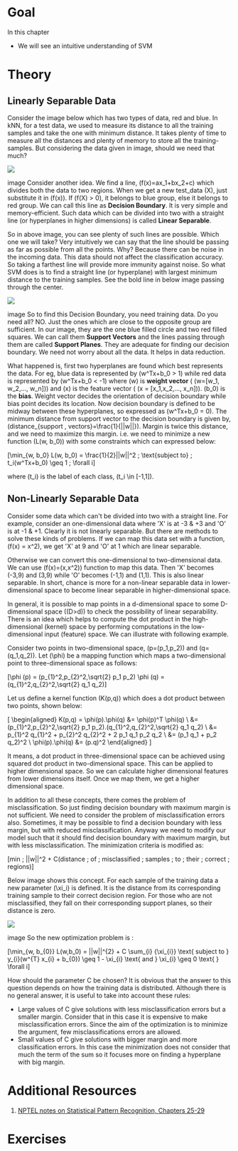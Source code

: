 
# Goal

In this chapter

* We will see an intuitive understanding of SVM

# Theory

## Linearly Separable Data

Consider the image below which has two types of data, red and blue. In kNN, for a test data, we used to measure its distance to all the training samples and take the one with minimum distance. It takes plenty of time to measure all the distances and plenty of memory to store all the training-samples. But considering the data given in image, should we need that much?

![](../../svm_basics1.png)

image
Consider another idea. We find a line, \(f(x)=ax\_1+bx\_2+c\) which divides both the data to two regions. When we get a new test\_data \(X\), just substitute it in \(f(x)\). If \(f(X) > 0\), it belongs to blue group, else it belongs to red group. We can call this line as **Decision Boundary**. It is very simple and memory-efficient. Such data which can be divided into two with a straight line (or hyperplanes in higher dimensions) is called **Linear Separable**.

So in above image, you can see plenty of such lines are possible. Which one we will take? Very intuitively we can say that the line should be passing as far as possible from all the points. Why? Because there can be noise in the incoming data. This data should not affect the classification accuracy. So taking a farthest line will provide more immunity against noise. So what SVM does is to find a straight line (or hyperplane) with largest minimum distance to the training samples. See the bold line in below image passing through the center.

![](../../svm_basics2.png)

image
So to find this Decision Boundary, you need training data. Do you need all? NO. Just the ones which are close to the opposite group are sufficient. In our image, they are the one blue filled circle and two red filled squares. We can call them **Support Vectors** and the lines passing through them are called **Support Planes**. They are adequate for finding our decision boundary. We need not worry about all the data. It helps in data reduction.

What happened is, first two hyperplanes are found which best represents the data. For eg, blue data is represented by \(w^Tx+b\_0 > 1\) while red data is represented by \(w^Tx+b\_0 < -1\) where \(w\) is **weight vector** ( \(w=[w\_1, w\_2,..., w\_n]\)) and \(x\) is the feature vector ( \(x = [x\_1,x\_2,..., x\_n]\)). \(b\_0\) is the **bias**. Weight vector decides the orientation of decision boundary while bias point decides its location. Now decision boundary is defined to be midway between these hyperplanes, so expressed as \(w^Tx+b\_0 = 0\). The minimum distance from support vector to the decision boundary is given by, \(distance\_{support \, vectors}=\frac{1}{||w||}\). Margin is twice this distance, and we need to maximize this margin. i.e. we need to minimize a new function \(L(w, b\_0)\) with some constraints which can expressed below:

\[\min\_{w, b\_0} L(w, b\_0) = \frac{1}{2}||w||^2 \; \text{subject to} \; t\_i(w^Tx+b\_0) \geq 1 \; \forall i\]

where \(t\_i\) is the label of each class, \(t\_i \in [-1,1]\).

## Non-Linearly Separable Data

Consider some data which can't be divided into two with a straight line. For example, consider an one-dimensional data where 'X' is at -3 & +3 and 'O' is at -1 & +1. Clearly it is not linearly separable. But there are methods to solve these kinds of problems. If we can map this data set with a function, \(f(x) = x^2\), we get 'X' at 9 and 'O' at 1 which are linear separable.

Otherwise we can convert this one-dimensional to two-dimensional data. We can use \(f(x)=(x,x^2)\) function to map this data. Then 'X' becomes (-3,9) and (3,9) while 'O' becomes (-1,1) and (1,1). This is also linear separable. In short, chance is more for a non-linear separable data in lower-dimensional space to become linear separable in higher-dimensional space.

In general, it is possible to map points in a d-dimensional space to some D-dimensional space \((D>d)\) to check the possibility of linear separability. There is an idea which helps to compute the dot product in the high-dimensional (kernel) space by performing computations in the low-dimensional input (feature) space. We can illustrate with following example.

Consider two points in two-dimensional space, \(p=(p\_1,p\_2)\) and \(q=(q\_1,q\_2)\). Let \(\phi\) be a mapping function which maps a two-dimensional point to three-dimensional space as follows:

\[\phi (p) = (p\_{1}^2,p\_{2}^2,\sqrt{2} p\_1 p\_2)
\phi (q) = (q\_{1}^2,q\_{2}^2,\sqrt{2} q\_1 q\_2)\]

Let us define a kernel function \(K(p,q)\) which does a dot product between two points, shown below:

\[
\begin{aligned}
K(p,q) = \phi(p).\phi(q) &= \phi(p)^T \phi(q) \\
&= (p\_{1}^2,p\_{2}^2,\sqrt{2} p\_1 p\_2).(q\_{1}^2,q\_{2}^2,\sqrt{2} q\_1 q\_2) \\
&= p\_{1}^2 q\_{1}^2 + p\_{2}^2 q\_{2}^2 + 2 p\_1 q\_1 p\_2 q\_2 \\
&= (p\_1 q\_1 + p\_2 q\_2)^2 \\
\phi(p).\phi(q) &= (p.q)^2
\end{aligned}
\]

It means, a dot product in three-dimensional space can be achieved using squared dot product in two-dimensional space. This can be applied to higher dimensional space. So we can calculate higher dimensional features from lower dimensions itself. Once we map them, we get a higher dimensional space.

In addition to all these concepts, there comes the problem of misclassification. So just finding decision boundary with maximum margin is not sufficient. We need to consider the problem of misclassification errors also. Sometimes, it may be possible to find a decision boundary with less margin, but with reduced misclassification. Anyway we need to modify our model such that it should find decision boundary with maximum margin, but with less misclassification. The minimization criteria is modified as:

\[min \; ||w||^2 + C(distance \; of \; misclassified \; samples \; to \; their \; correct \; regions)\]

Below image shows this concept. For each sample of the training data a new parameter \(\xi\_i\) is defined. It is the distance from its corresponding training sample to their correct decision region. For those who are not misclassified, they fall on their corresponding support planes, so their distance is zero.

![](../../svm_basics3.png)

image
So the new optimization problem is :

\[\min\_{w, b\_{0}} L(w,b\_0) = ||w||^{2} + C \sum\_{i} {\xi\_{i}} \text{ subject to } y\_{i}(w^{T} x\_{i} + b\_{0}) \geq 1 - \xi\_{i} \text{ and } \xi\_{i} \geq 0 \text{ } \forall i\]

How should the parameter C be chosen? It is obvious that the answer to this question depends on how the training data is distributed. Although there is no general answer, it is useful to take into account these rules:

* Large values of C give solutions with less misclassification errors but a smaller margin. Consider that in this case it is expensive to make misclassification errors. Since the aim of the optimization is to minimize the argument, few misclassifications errors are allowed.
* Small values of C give solutions with bigger margin and more classification errors. In this case the minimization does not consider that much the term of the sum so it focuses more on finding a hyperplane with big margin.

# Additional Resources

1. [NPTEL notes on Statistical Pattern Recognition, Chapters 25-29](https://nptel.ac.in/courses/117108048 "https://nptel.ac.in/courses/117108048")

# Exercises

